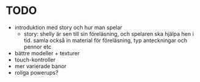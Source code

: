 # TODO

- introduktion med story och hur man spelar
    - story: shelly är sen till sin föreläsning, och spelaren ska hjälpa hen i
      tid. samla också in material för föreläsning, typ anteckningar och pennor
      etc
- bättre modeller + texturer
- touch-kontroller
- mer varierade banor
- roliga powerups?
